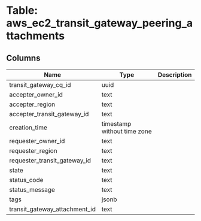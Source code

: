 
# Table: aws_ec2_transit_gateway_peering_attachments

## Columns
| Name        | Type           | Description  |
| ------------- | ------------- | -----  |
|transit_gateway_cq_id|uuid||
|accepter_owner_id|text||
|accepter_region|text||
|accepter_transit_gateway_id|text||
|creation_time|timestamp without time zone||
|requester_owner_id|text||
|requester_region|text||
|requester_transit_gateway_id|text||
|state|text||
|status_code|text||
|status_message|text||
|tags|jsonb||
|transit_gateway_attachment_id|text||

